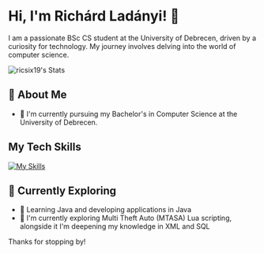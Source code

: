 # Hi, I'm Richárd Ladányi! 👋

I am a passionate BSc CS student at the University of Debrecen, driven by a curiosity for technology. My journey involves delving into the world of computer science.

![ricsix19's Stats](https://github-readme-stats.vercel.app/api?username=<username>&theme=vue-dark&show_icons=true&hide_border=true&count_private=true)

## 🚀 About Me

- 🔭 I'm currently pursuing my Bachelor's in Computer Science at the University of Debrecen.

## My Tech Skills
[![My Skills](https://skillicons.dev/icons?i=java,html,css,cs,cpp,git,matlab,ps,vscode,visualstudio,idea)](https://skillicons.dev)

## 🌱 Currently Exploring

- 🚀 Learning Java and developing applications in Java
- 🌱 I'm currently exploring Multi Theft Auto (MTASA) Lua scripting, alongside it I'm deepening my knowledge in XML and SQL 

Thanks for stopping by!
<!--
**ricsix19/ricsix19** is a ✨ _special_ ✨ repository because its `README.md` (this file) appears on your GitHub profile.

Here are some ideas to get you started:

- 🔭 I’m currently working on ...
- 🌱 I’m currently learning ...
- 👯 I’m looking to collaborate on ...
- 🤔 I’m looking for help with ...
- 💬 Ask me about ...
- 📫 How to reach me: ...
- 😄 Pronouns: ...
- ⚡ Fun fact: ...
-->
